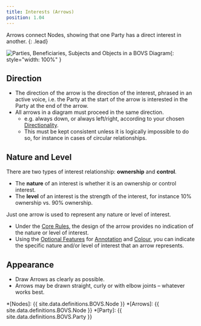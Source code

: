 ```yaml
---
title: Interests (Arrows)
position: 1.04
---
```


Arrows connect Nodes, showing that one Party has a direct interest in another.
{: .lead}

![Parties, Beneficiaries, Subjects and Objects in a BOVS Diagram](/visualisation/diagrams/bovs-core-arrows.png){: style="width: 100%" }


## Direction

* The direction of the arrow is the direction of the interest, phrased in an active voice, i.e. the Party at the start of the arrow is interested in the Party at the end of the arrow.
* All arrows in a diagram must proceed in the same direction.
  * e.g. always down, or always left/right, according to your chosen [Directionality](/visualisation/core/directionality).
  * This must be kept consistent unless it is logically impossible to do so, for instance in cases of circular relationships.
  

## Nature and Level

There are two types of interest relationship: **ownership** and **control**.

* The **nature** of an interest is whether it is an ownership or control interest.
* The **level** of an interest is the strength of the interest, for instance 10% ownership vs. 90% ownership.

Just one arrow is used to represent any nature or level of interest.

* Under the [Core Rules](/visualisation/core), the design of the arrow provides no indication of the nature or level of interest.
* Using the [Optional Features](/visualisation/optional) for [Annotation](/visualisation/optional/annotation) and [Colour](/visualisation/optional/colour), you can indicate the specific nature and/or level of interest that an arrow represents.


## Appearance

* Draw Arrows as clearly as possible.
* Arrows may be drawn straight, curly or with elbow joints – whatever works best.


*[Nodes]: {{ site.data.definitions.BOVS.Node }}
*[Arrows]: {{ site.data.definitions.BOVS.Node }}
*[Party]: {{ site.data.definitions.BOVS.Party }}